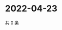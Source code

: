 # 2022-04-23

共 0 条

<!-- BEGIN WEIBO -->
<!-- 最后更新时间 Sat Apr 23 2022 07:15:34 GMT+0800 (China Standard Time) -->

<!-- END WEIBO -->
